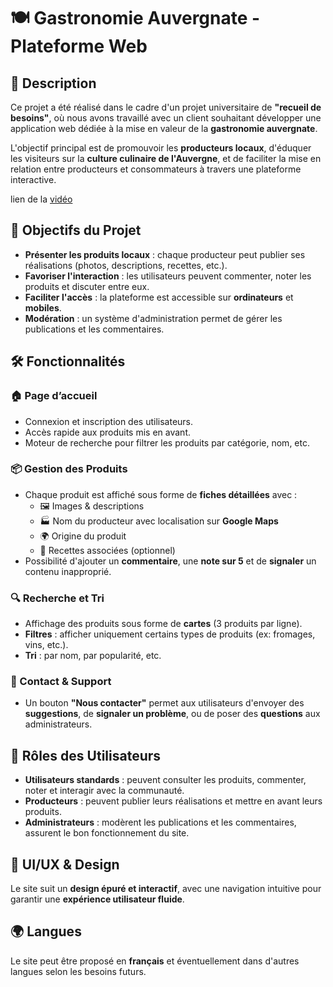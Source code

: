 # 🍽️ Gastronomie Auvergnate - Plateforme Web



## 📌 Description

Ce projet a été réalisé dans le cadre d'un projet universitaire de **"recueil de besoins"**, où nous avons travaillé avec un client souhaitant développer une application web dédiée à la mise en valeur de la **gastronomie auvergnate**. 

L'objectif principal est de promouvoir les **producteurs locaux**, d'éduquer les visiteurs sur la **culture culinaire de l'Auvergne**, et de faciliter la mise en relation entre producteurs et consommateurs à travers une plateforme interactive.

lien de la [vidéo](https://opencast.dsi.uca.fr/paella/ui/watch.html?id=aa4d772f-dba1-4efb-a8e7-7515bcc8192f)

## 🎯 Objectifs du Projet

- **Présenter les produits locaux** : chaque producteur peut publier ses réalisations (photos, descriptions, recettes, etc.).
- **Favoriser l'interaction** : les utilisateurs peuvent commenter, noter les produits et discuter entre eux.
- **Faciliter l'accès** : la plateforme est accessible sur **ordinateurs** et **mobiles**.
- **Modération** : un système d'administration permet de gérer les publications et les commentaires.

## 🛠️ Fonctionnalités

### 🏠 Page d’accueil
- Connexion et inscription des utilisateurs.
- Accès rapide aux produits mis en avant.
- Moteur de recherche pour filtrer les produits par catégorie, nom, etc.

### 📦 Gestion des Produits
- Chaque produit est affiché sous forme de **fiches détaillées** avec :
  - 🖼️ Images & descriptions
  - 🏭 Nom du producteur avec localisation sur **Google Maps**
  - 🌍 Origine du produit
  - 📜 Recettes associées (optionnel)
- Possibilité d'ajouter un **commentaire**, une **note sur 5** et de **signaler** un contenu inapproprié.

### 🔍 Recherche et Tri
- Affichage des produits sous forme de **cartes** (3 produits par ligne).
- **Filtres** : afficher uniquement certains types de produits (ex: fromages, vins, etc.).
- **Tri** : par nom, par popularité, etc.

### 📩 Contact & Support
- Un bouton **"Nous contacter"** permet aux utilisateurs d'envoyer des **suggestions**, de **signaler un problème**, ou de poser des **questions** aux administrateurs.

## 👥 Rôles des Utilisateurs

- **Utilisateurs standards** : peuvent consulter les produits, commenter, noter et interagir avec la communauté.
- **Producteurs** : peuvent publier leurs réalisations et mettre en avant leurs produits.
- **Administrateurs** : modèrent les publications et les commentaires, assurent le bon fonctionnement du site.

## 🎨 UI/UX & Design
Le site suit un **design épuré et interactif**, avec une navigation intuitive pour garantir une **expérience utilisateur fluide**.

## 🌍 Langues
Le site peut être proposé en **français** et éventuellement dans d'autres langues selon les besoins futurs.
